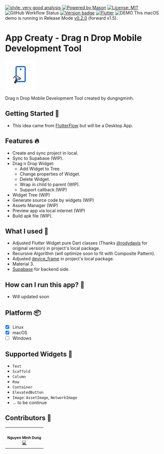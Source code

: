 [![style: very good analysis][very_good_analysis_badge]][very_good_analysis_link]
[![Powered by Mason](https://img.shields.io/endpoint?url=https%3A%2F%2Ftinyurl.com%2Fmason-badge)](https://github.com/felangel/mason)
[![License: MIT][license_badge]][license_link]
![GitHub Workflow Status](https://img.shields.io/github/actions/workflow/status/dungngminh/app_creaty/deploy.yml)
[![Version badge](https://img.shields.io/github/v/release/dungngminh/app_creaty)](https://github.com/dungngminh/app_creaty/releases)
[![Flutter](https://img.shields.io/badge/Made%20with-Flutter-blue.svg)](https://flutter.dev/)
![DEMO](.github/screenshots/demo.gif)
This macOS demo is running in Release Mode [v0.2.0](https://github.com/dungngminh/app_creaty/releases/tag/0.2.0) (forward x1.5).
# App Creaty - Drag n Drop Mobile Development Tool

<img alt="AppLogo.jpeg" height="100" src=".github/screenshots/AppLogo.jpeg" width="100"/>

Drag n Drop Mobile Development Tool created by dungngminh.

## Getting Started 🤖
- This idea came from [FlutterFlow](https://flutterflow.io) but will be a Desktop App.

## Features 🔥
- Create and sync project in local.
- Sync to Supabase (WIP).
- Drag n Drop Widget:
  - Add Widget to Tree.
  - Change properties of Widget.
  - Delete Widget.
  - Wrap in child to parent (WIP).
  - Support callback.(WIP)
- Widget Tree (WIP)
- Generate source code by widgets (WIP)
- Assets Manager (WIP)
- Preview app via local internet (WIP)
- Build apk file (WIP).
## What I used 💪
- Adjusted Flutter Widget pure Dart classes (Thanks [@rodydavis](https://github.com/rodydavis) for original version) in project's local package.
- Recursive Algorithm (will optimize soon to fit with Composite Pattern).
- Adjusted [device_frame](https://pub.dev/packages/device_preview) in project's local package.
- Material 3.
- [Supabase](https://supabase.com/) for backend side.
## How can I run this app? 🚀
- Will updated soon

## Platform 📦

- [X] Linux
- [X] macOS
- [ ] Windows

## Supported Widgets 🤖
- `Text`
- `Scaffold`
- `Column`
- `Row`
- `Container`
- `ElevatedButton`
- `Image`: `AssetImage`, `NetworkImage`
- ... to be continue

## Contributors 🌟

<table>
  <tr>
    <td align="center"><img src="https://avatars.githubusercontent.com/u/63831488?v=4" width="100px;" alt=""/><br /><sub><b>Nguyen Minh Dung</b></sub></a><br /><a href="https://github.com/dungngminh/app_creaty/commits?author=dungngminh" title="Maintainer">💻</a> 
</tr>
</table>

[license_badge]: https://img.shields.io/badge/license-MIT-blue.svg
[license_link]: https://opensource.org/licenses/MIT
[very_good_analysis_badge]: https://img.shields.io/badge/style-very_good_analysis-B22C89.svg
[very_good_analysis_link]: https://pub.dev/packages/very_good_analysis
